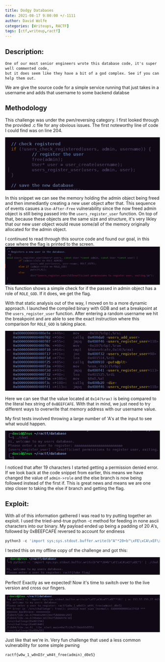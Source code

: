 ```yaml
---
title: Dodgy Databases
date: 2021-08-17 9:00:00 +/-1111
author: David Wolfe
categories: [Writeups, RACTF]
tags: [ctf,writeup,ractf] 
---
```

## Description:
```
One of our most senior engineers wrote this database code, it's super well commented code, 
but it does seem like they have a bit of a god complex. See if you can help them out.
```
We are give the source code for a simple service running that just takes in a username and adds that username to some backend databse
## Methodology
This challenge was under the pwn/reversing category. I first looked through the provided .c file for any obvious issues. The first noteworthy line of code I could find was on line 204.

![Free Vulnerability](/images/database/freeVuln.PNG)

In this snippet we can see the memory holding the admin object being freed and then immediantly creating a new user object after that. This sequence of events casues a ```Use-After-Free``` vulnerability since the now freed admin object is still being passed into the ```users_register_user``` function. On top of that, because these objects are the same size and structure, it's very likley that our new user object would reuse some/all of the memory originally allocated for the admin object.

I continued to read through this source code and found our goal, in this case where the flag is printed to the screen.
![Goal](/images/database/goal.PNG)
This function shows a simple check for if the passed in admin object has a role of ```ROLE_GOD```. If it does, we get the flag.

With that static analysis out of the way, I moved on to a more dynamic approach. I launched the compiled binary with GDB and set a breakpoint at the ```users_register_user``` function. After entering a random username we hit the breakpoint and are able to see the exact instruction where this comparison for ```ROLE_GOD``` is taking place.

![GBD Instruction](/images/database/gdbInstruction.PNG)

Here we can see that the value located at ```0x14(%rax)``` is being compared to the literal hex string of ```0xBEEFCAFE```. With that in mind, we just need to try different ways to overwrite that memory address with our username value.

My first tests involved throwing a large number of 'A's at the input to see what would happen. 

![Bunch of As](/images/database/bunchOfA.PNG)

I noticed that after 19 characters I started getting a permission denied error. If we look back at the code snippet from earlier, this means we have changed the value of ```admin->role``` and the else branch is now being followed instead of the first if. This is great news and means we are one step closer to taking the else if branch and getting the flag.

## Exploit:
With all of this information gathered I was read to try putting together an exploit. I used the tried-and-true python -c method for feeding in none ascii characters into our binary.
My payload ended up being a padding of 20 A's, followed by 0xBEEFCAFE reversed to account for endiness
```python
python3 -c 'import sys;sys.stdout.buffer.write(b"A"*20+b"\xFE\xCA\xEF\xBE")'
```
I tested this on my offline copy of the challenge and got this:

![Offline Exploit](/images/database/offlineExploit.PNG)

Perfect! Exactly as we expected! Now it's time to switch over to the live version and cross our fingers.

![Final PWN](/images/database/solved.PNG)

Just like that we're in. Very fun challenge that used a less common vulnerability for some simple pwning

```
ractf{w0w_1_w0nD3r_wH4t_free(admin)_d0e5}
```
